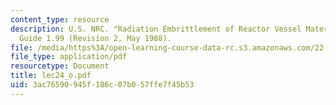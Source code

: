 ```yaml
---
content_type: resource
description: U.S. NRC. "Radiation Embrittlement of Reactor Vessel Materials." In Regulatory
  Guide 1.99 (Revision 2, May 1988).
file: /media/https%3A/open-learning-course-data-rc.s3.amazonaws.com/22-39-integration-of-reactor-design-operations-and-safety-fall-2006/3ac76590945f186c07b057ffe7f45b53_lec24_o.pdf
file_type: application/pdf
resourcetype: Document
title: lec24_o.pdf
uid: 3ac76590-945f-186c-07b0-57ffe7f45b53
---
```

